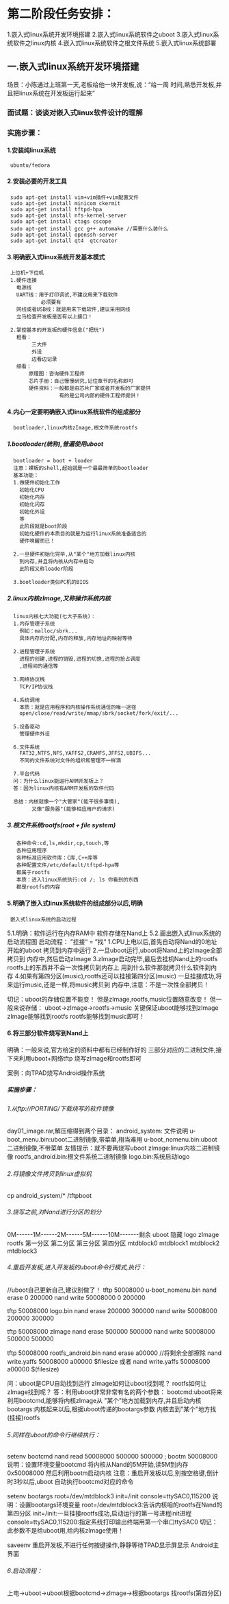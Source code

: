 # 第二阶段任务安排：
1.嵌入式linux系统开发环境搭建
2.嵌入式linux系统软件之uboot
3.嵌入式linux系统软件之linux内核
4.嵌入式linux系统软件之根文件系统
5.嵌入式linux系统部署

## 一.嵌入式linux系统开发环境搭建
   场景：小陈通过上班第一天,老板给他一块开发板,说：“给一周
   	 时间,熟悉开发板,并且把linux系统在开发板运行起来”
###   面试题：谈谈对嵌入式linux软件设计的理解
###   实施步骤：
####   1.安装纯linux系统
     ubuntu/fedora
####   2.安装必要的开发工具
     sudo apt-get install vim+vim插件+vim配置文件
     sudo apt-get install minicom ckermit
     sudo apt-get install tftpd-hpa
     sudo apt-get install nfs-kernel-server
     sudo apt-get install ctags cscope
     sudo apt-get install gcc g++ automake //需要什么装什么
     sudo apt-get install openssh-server
     sudo apt-get install qt4  qtcreator  
####   3.明确嵌入式linux系统开发基本模式
     上位机+下位机
     1.硬件连接
       电源线
       UART线：用于打印调试,不建议用来下载软件   
               必须要有
       网线或者USB线：就是用来下载软件,建议采用网线
       立马检查开发板是否有以上接口！
       
     2.掌控基本的开发板的硬件信息("把玩")
       粗看：
       	    三大件
       	    外设
       	    边看边记录
       细看：
       	   原理图：咨询硬件工程师
       	   芯片手册：自己慢慢研究,记住章节的名称即可
       	   硬件资料：一般都是由芯片厂家或者开发板的厂家提供
       	             有的是公司内部的硬件工程师提供！
       	             
####    4.内心一定要明确嵌入式linux系统软件的组成部分
      bootloader,linux内核zImage,根文件系统rootfs
       
#####    1.bootloader(统称),普遍使用uboot
      bootloader = boot + loader
      注意：裸板的shell,起始就是一个最最简单的bootloader
      基本功能：
      1.做硬件初始化工作
        初始化CPU
        初始化内存
        初始化闪存
        初始化外设
        等
        此阶段就是boot阶段
        初始化硬件的本质目的就是为运行linux系统准备适合的
        硬件唤醒而已！
        
      2.一旦硬件初始化完毕,从"某个"地方加载linux内核
        到内存,并且将内核从内存中启动
        此阶段又称loader阶段  	             
       	    
      3.bootloader类似PC机的BIOS 	   
       		
#####    2.linux内核zImage,又称操作系统内核
      linux内核七大功能(七大子系统)：
      1.内存管理子系统
        例如：malloc/sbrk...
        具体内存的分配,内存的释放,内存地址的映射等待
      
      2.进程管理子系统
        进程的创建,进程的销毁,进程的切换,进程的抢占调度
        ,进程间的通信等
      
      3.网络协议栈
        TCP/IP协议栈 
      
      4.系统调用
        本质：就是应用程序和内核操作系统通信的唯一途径
        open/close/read/write/mmap/sbrk/socket/fork/exit/...
      
      5.设备驱动
        管理硬件外设
        
      6.文件系统
        FAT32,NTFS,NFS,YAFFS2,CRAMFS,JFFS2,UBIFS...
        不同的文件系统对文件的组织和管理不一样滴
        
      7.平台代码
      问：为什么linux能运行ARM开发板上？
      答：因为linux内核有ARM开发板的软件代码
       
      总结：内核就像一个"大管家"(能干很多事情),
      	    又像"服务器"(能够相应用户的请求) 
        
#####     3.根文件系统rootfs(root + file system) 
       各种命令:cd,ls,mkdir,cp,touch,等
       各种应用程序
       各种标准应用软件库：C库,C++库等
       各种配置文件/etc/default/tftpd-hpa等
       都属于rootfs
       本质：进入linux系统执行:cd /; ls 你看到的东西
       都是rootfs的内容
       
       
####   5.明确了嵌入式linux系统软件的组成部分以后,明确
     嵌入式linux系统的启动过程
   5.1.明确：软件运行在内存RAM中
             软件存储在Nand上
   5.2.画出嵌入式linux系统的启动流程图
   启动流程：
   ”挂接“ = ”找“
   1.CPU上电以后,首先自动将Nand的0地址开始的uboot
     拷贝到内存中运行
   2.一旦uboot运行,uboot将Nand上的zImage全部拷贝到
     内存中,然后启动zImage
   3.zImage启动完毕,最后去挂机Nand上的rootfs
     rootfs上的东西并不会一次性拷贝到内存上
     用到什么软件那就拷贝什么软件到内存
   4.如果有第四分区(music),rootfs还可以挂接第四分区(music)
     一旦挂接成功,将来运行music,还是一样,将music拷贝到
     内存中,注意：不是一次性全部拷贝！
   
   切记：uboot的存储位置不能变！
         但是zImage,rootfs,music位置随意改变！
         但一般来说存储：
         uboot->zImage->rootfs->music
         关键保证uboot能够找到zImage
         zImage能够找到rootfs
         rootfs能够找到music即可！
 
#### 6.将三部分软件烧写到Nand上
   明确：一般来说,官方给定的资料中都有已经制作好的
         三部分对应的二进制文件,接下来利用uboot+网络tftp
         烧写zImage和rootfs即可
 
 案例：向TPAD烧写Android操作系统
##### 实施步骤：
###### 1.从ftp://PORTING/下载烧写的软件镜像
   day01_image.rar,解压缩得到两个目录：
   android_system: 文件说明
   	u-boot_menu.bin:uboot二进制镜像,带菜单,相当难用
   	u-boot_nomenu.bin:uboot二进制镜像,不带菜单
   	友情提示：就不要再烧写uboot
   	zImage:linux内核二进制镜像
   	rootfs_android.bin:根文件系统二进制镜像
   	logo.bin:系统启动logo

###### 2.将镜像文件拷贝到linux虚拟机
   cp android_system/*  /tftpboot
 
###### 3.烧写之前,对Nand进行分区的划分
   0M------1M------2M------5M------10M-------剩余
    uboot    隐藏    logo   zImage    rootfs
   第一分区        第二分区 第三分区  第四分区
   mtdblock0       mtdblock1 mtdblock2 mtdblock3
   
###### 4.重启开发板,进入开发板的uboot命令行模式,执行：
   //uboot自己更新自己,建议别做了！
   tftp 50008000 u-boot_nomenu.bin
   nand erase 0 200000
   nand write 50008000 0 200000
   
   tftp 50008000 logo.bin
   nand erase 200000 300000
   nand write 50008000 200000 300000
   
   tftp 50008000 zImage
   nand erase 500000 500000
   nand write 50008000 500000 500000
   
   tftp 50008000 rootfs_android.bin
   nand erase a00000  //将剩余全部擦除
   nand write.yaffs 50008000 a00000 $filesize
   或者
   nand write.yaffs 50008000 a00000 $(filesize)
   
   问：uboot是CPU自动找到运行
       zImage如何让uboot找到呢？
       rootfs如何让zImage找到呢？
   答：利用uboot非常非常有名的两个参数：
       bootcmd:uboot将来利用bootcmd,能够将内核zImage从
       	       "某个"地方加载到内存,并且启动内核
       bootargs:内核起来以后,根据uboot传递的bootargs参数
                内核去到"某个"地方找(挂接)rootfs
           
###### 5.同样在uboot的命令行继续执行：
   setenv bootcmd nand read 50008000 500000 500000 \; bootm 50008000
   说明：设置环境变量bootcmd
         将内核从Nand的5M开始,读5M到内存0x50008000
         然后利用bootm启动内核
   注意：重启开发板以后,别按空格键,倒计时3秒以后,uboot
         自动执行bootcmd对应的命令
   
   setenv bootargs root=/dev/mtdblock3 init=/init console=ttySAC0,115200
   说明：设置bootargs环境变量
   root=/dev/mtdblock3:告诉内核咱的rootfs在Nand的第四分区
   init=/init:一旦挂接rootfs成功,启动运行的第一号进程init进程
   console=ttySAC0,115200:指定系统打印输出终端用第一个串口ttySAC0
   切记：此参数不是给uboot用,给内核zImage使用！
   
   saveenv 
   重启开发板,不进行任何按键操作,静静等待TPAD显示屏显示
   Android主界面
   
######  6.启动流程：
  上电->uboot->uboot根据bootcmd->zImage->根据bootargs
  找rootfs(第四分区)         
   
        
               
          
                 
         
     
     
   
   
